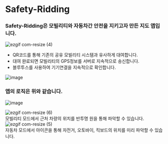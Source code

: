 # Safety-Ridding

### Safety-Ridding은 모빌리티와 자동차간 안전을 지키고자 만든 지도 앱입니다.  

![ezgif com-resize (4)](https://user-images.githubusercontent.com/52908154/79536555-4ac6be80-80bb-11ea-8c66-b1f8e07f8fc7.gif)  

* QR코드를 통해 기존의 공유 모빌리티 시스템과 유사하게 대여합니다.  
* 대여 완료되면 모빌리티의 GPS정보를 서버로 지속적으로 송신합니다.   
* 블루투스를 사용하여 기기연결을 지속적으로 확인합니다.  

![image](https://user-images.githubusercontent.com/52908154/79535817-8496c580-80b9-11ea-87e7-86261cb0298b.png)  

### 앱의 로직은 위와 같습니다.


![image](https://user-images.githubusercontent.com/52908154/79535860-98dac280-80b9-11ea-8958-6b07efc3b7cf.png)    

![ezgif com-resize (6)](https://user-images.githubusercontent.com/52908154/79536547-48fcfb00-80bb-11ea-998b-28f351d68e0c.gif)  
모빌리티 모드에서 근처 차량의 위치를 반투명 원을 통해 파악할 수 있습니다.  
![ezgif com-resize (5)](https://user-images.githubusercontent.com/52908154/79536551-4a2e2800-80bb-11ea-85c9-add8510da0d6.gif)  
자동차 모드에서 아이콘을 통해 자전거, 오토바이, 킥보드의 위치를 미리 파악할 수 있습니다. 
